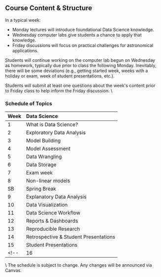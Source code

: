 ## Course Content & Structure

In a typical week:  
- Monday lectures will introduce foundational Data Science knowledge.  
- Wednesday computer labs give students a chance to apply that knowledge.
- Friday discussions will focus on practical challenges for astronomical applications.

Students will continue working on the computer lab begun on Wednesday as homework, typically due prior to class the following Monday.  Inevitably, there will be some deviations (e.g., getting started week, weeks with a holiday or exam, week of student presentations, etc.).   

Students will submit at least one questions about the week's content prior to Friday class to help inform the Friday discussion.
\\

### Schedule of Topics


| Week | Data Science |
|:---- |:------------ |
| 1  | What is Data Science? |
| 2  | Exploratory Data Analysis |
| 3  | Model Building | 
| 4  | Model Assessment | 
| 5  | Data Wrangling | 
| 6  | Data Storage |
| 7  | Exam week | 
| 8  | Non-linear models |
| SB | Spring Break |
| 9  | Explanatory Data Analysis |
| 10 | Data Visualization |
| 11 | Data Science Workflow | 
| 12 | Reports & Dashboards | 
| 13 | Reproducible Research |
| 14 | Retrospective & Student Presentations |  
| 15 | Student Presentations |
<!-- | 16 | (Exam Week) | - | -->

\\
The schedule is subject to change.  Any changes will be announced via Canvas.  

<!-- {{fill topic lessons/week1.md}} -->
